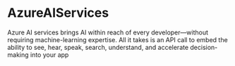 # AzureAIServices
Azure AI services brings AI within reach of every developer—without requiring machine-learning expertise. All it takes is an API call to embed the ability to see, hear, speak, search, understand, and accelerate decision-making into your app
